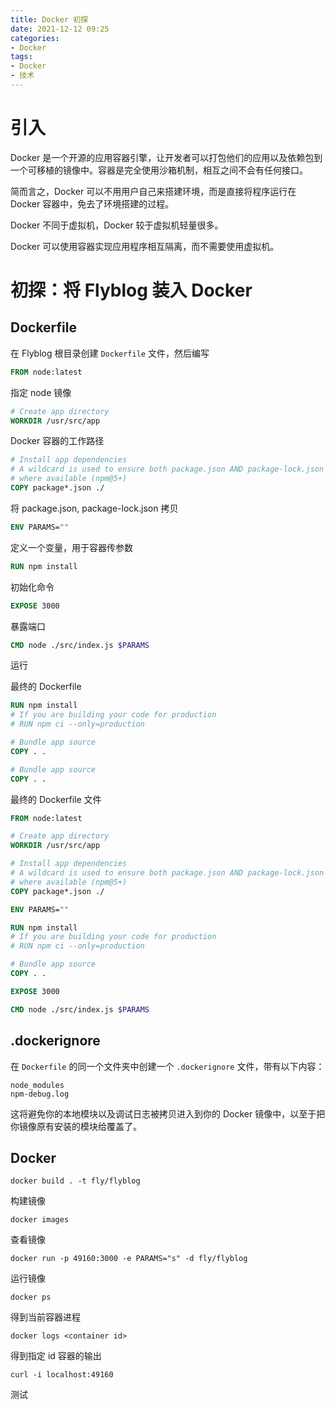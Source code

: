 ```yaml
---
title: Docker 初探
date: 2021-12-12 09:25
categories:
- Docker
tags:
- Docker
- 技术
---
```


# 引入

Docker 是一个开源的应用容器引擎，让开发者可以打包他们的应用以及依赖包到一个可移植的镜像中。容器是完全使用沙箱机制，相互之间不会有任何接口。

简而言之，Docker 可以不用用户自己来搭建环境，而是直接将程序运行在 Docker 容器中，免去了环境搭建的过程。

Docker 不同于虚拟机，Docker 较于虚拟机轻量很多。

Docker 可以使用容器实现应用程序相互隔离，而不需要使用虚拟机。
<!-- more -->

# 初探：将 Flyblog 装入 Docker

## Dockerfile

在 Flyblog 根目录创建 `Dockerfile` 文件，然后编写

```dockerfile
FROM node:latest
```
指定 node 镜像

```dockerfile
# Create app directory
WORKDIR /usr/src/app
```
Docker 容器的工作路径

```dockerfile
# Install app dependencies
# A wildcard is used to ensure both package.json AND package-lock.json are copied
# where available (npm@5+)
COPY package*.json ./
```
将 package.json, package-lock.json 拷贝

```dockerfile
ENV PARAMS=""
```
定义一个变量，用于容器传参数

```dockerfile
RUN npm install
```
初始化命令

```dockerfile
EXPOSE 3000
```
暴露端口

```dockerfile
CMD node ./src/index.js $PARAMS
```
运行

最终的 Dockerfile
```dockerfile
RUN npm install
# If you are building your code for production
# RUN npm ci --only=production
```

```dockerfile
# Bundle app source
COPY . .
```

```dockerfile
# Bundle app source
COPY . .
```

最终的 Dockerfile 文件
```dockerfile
FROM node:latest

# Create app directory
WORKDIR /usr/src/app

# Install app dependencies
# A wildcard is used to ensure both package.json AND package-lock.json are copied
# where available (npm@5+)
COPY package*.json ./

ENV PARAMS=""

RUN npm install
# If you are building your code for production
# RUN npm ci --only=production

# Bundle app source
COPY . .

EXPOSE 3000

CMD node ./src/index.js $PARAMS
```

## .dockerignore

在 `Dockerfile` 的同一个文件夹中创建一个 `.dockerignore` 文件，带有以下内容：

```
node_modules
npm-debug.log
```

这将避免你的本地模块以及调试日志被拷贝进入到你的 Docker 镜像中，以至于把你镜像原有安装的模块给覆盖了。

## Docker

```
docker build . -t fly/flyblog
```

构建镜像

```
docker images
```

查看镜像

```
docker run -p 49160:3000 -e PARAMS="s" -d fly/flyblog
```

运行镜像

```
docker ps
```

得到当前容器进程

```
docker logs <container id>
```

得到指定 id 容器的输出

```
curl -i localhost:49160
```

测试